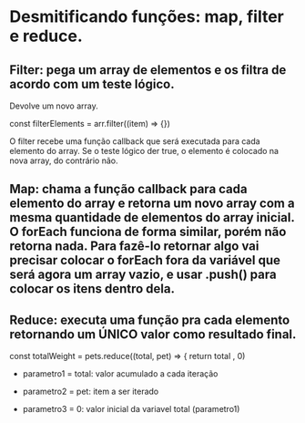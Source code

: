 # Desmitificando funções: map, filter e reduce.

## Filter: pega um array de elementos e os filtra de acordo com um teste lógico. 
Devolve um novo array.

const filterElements = arr.filter((item) => {})

O filter recebe uma função callback que será executada para cada elemento do array. Se o teste lógico der true, o elemento é colocado na nova array, do contrário não.

## Map: chama a função callback para cada elemento do array e retorna um novo array com a mesma quantidade de elementos do array inicial. O forEach funciona de forma similar, porém não retorna nada. Para fazê-lo retornar algo vai precisar colocar o forEach fora da variável que será agora um array vazio, e usar .push() para colocar os itens dentro dela. 

## Reduce: executa uma função pra cada elemento retornando um ÚNICO valor como resultado final.

const totalWeight = pets.reduce((total, pet) => {
  return total
, 0)

- parametro1 = total: valor acumulado a cada iteração

- parametro2 = pet: item a ser iterado

- parametro3 = 0: valor inicial da variavel total (parametro1)
